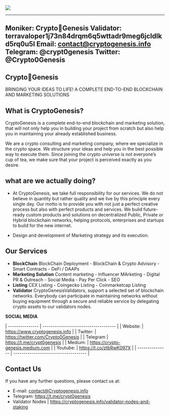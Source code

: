 <img src="https://github.com/Crypt0Genesis/validator-profiles/tree/master/validators/terravaloper1j73n84drqm6q5wttadr9meg6jcldlkd5rq0u5l/CryptoGenesis.png" />

---
Moniker: Crypto🔗Genesis
Validator: terravaloper1j73n84drqm6q5wttadr9meg6jcldlkd5rq0u5l
Email: contact@cryptogenesis.info
Telegram: @crypt0genesis
Twitter: @Crypto0Genesis
---

## Crypto🔗Genesis
BRINGING YOUR IDEAS TO LIFE! A COMPLETE END-TO-END BLOCKCHAIN AND MARKETING SOLUTIONS


## What is CryptoGenesis?

CryptoGenesis is a complete end-to-end blockchain and marketing solution, that will not only help you in building your project from scratch but also help you in maintaining your already established business.

We are a crypto consulting and marketing company, where we specialize in the crypto space. We structure your ideas and help you in the best possible way to execute them. Since joining the crypto universe is not everyone’s cup of tea, we make sure that your project is perceived exactly as you desire.


## what are we actually doing?

- At CryptoGenesis, we take full responsibility for our services. We do not believe in quantity but rather quality and we live by this principle every single day. Our motto is to provide you with not just a perfect creative process but also with perfect products and services.
We build future-ready custom products and solutions on decentralized Public, Private or Hybrid blockchain networks, helping protocols, enterprises and startups to build for the new internet.

- Design and development of Marketing strategy and its execution.


## Our Services

- **BlockChain** BlockChain Deployment - BlockChain & Crypto Advisory - Smart Contracts - DeFi / DAAPs
- **Marketing Solution** Content marketing - Influencer MArketing - Digital PR & Outreach - Social Media - Pay Per Click - SEO 
- **Listing** CEX Listing - Coingecko Listing - Coinmarketcap Listing
- **Validator** CryptoGenesisValidators, support a selected set of blockchain networks. Everybody can participate in maintaining networks without buying equipment through a secure and reliable service by delegating crypto assets to our validators nodes.


**SOCIAL MEDIA**

| --------------- | ------------------------------------ |
| Website:        | https://www.cryptogenesis.info       |
| Twitter:        | https://twitter.com/Crypto0Genesis   |
| Telegram        | https://t.me/crypt0genesis           |
| Medium:         | https://crypto-genesis.medium.com    |
| Youtube:        | https://t.co/ztbRwK097X              |
| --------------- | ------------------------------------ |


## Contact Us

If you have any further questions, please contact us at:
- E-mail: contact@Cryptogenesis.info
- Telegram: https://t.me/crypt0genesis 
- Validator Nodes | https://cryptogenesis.info/validator-nodes-and-staking
